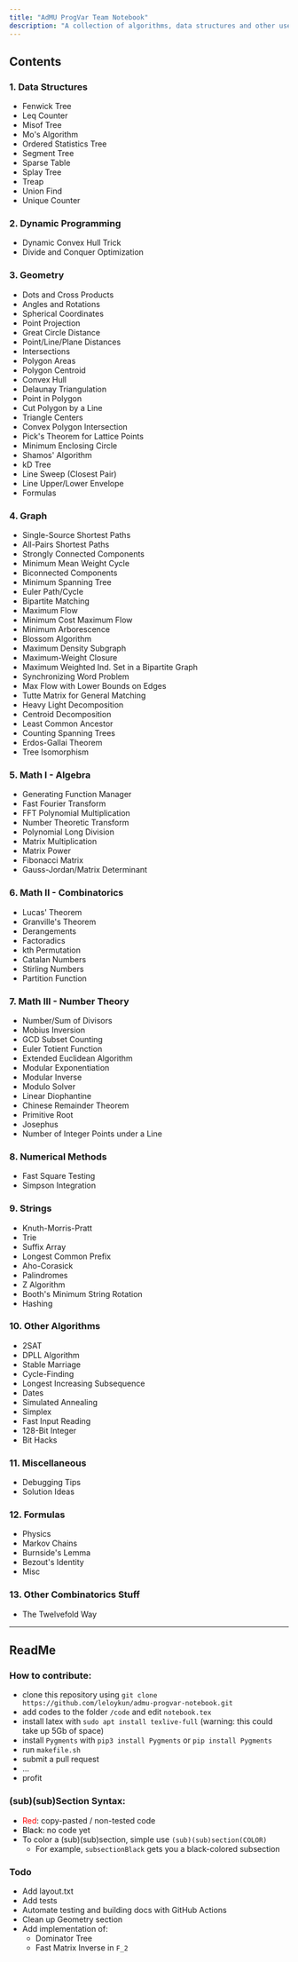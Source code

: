 ```yaml
---
title: "AdMU ProgVar Team Notebook"
description: "A collection of algorithms, data structures and other useful information for competitive programming."
---
```


## Contents

### 1. Data Structures
- Fenwick Tree
- Leq Counter
- Misof Tree
- Mo's Algorithm
- Ordered Statistics Tree
- Segment Tree
- Sparse Table
- Splay Tree
- Treap
- Union Find
- Unique Counter

### 2. Dynamic Programming
- Dynamic Convex Hull Trick
- Divide and Conquer Optimization

### 3. Geometry
- Dots and Cross Products
- Angles and Rotations
- Spherical Coordinates
- Point Projection
- Great Circle Distance
- Point/Line/Plane Distances
- Intersections
- Polygon Areas
- Polygon Centroid
- Convex Hull
- Delaunay Triangulation
- Point in Polygon
- Cut Polygon by a Line
- Triangle Centers
- Convex Polygon Intersection
- Pick's Theorem for Lattice Points
- Minimum Enclosing Circle
- Shamos' Algorithm
- kD Tree
- Line Sweep (Closest Pair)
- Line Upper/Lower Envelope
- Formulas

### 4. Graph
- Single-Source Shortest Paths
- All-Pairs Shortest Paths
- Strongly Connected Components
- Minimum Mean Weight Cycle
- Biconnected Components
- Minimum Spanning Tree
- Euler Path/Cycle
- Bipartite Matching
- Maximum Flow
- Minimum Cost Maximum Flow
- Minimum Arborescence
- Blossom Algorithm
- Maximum Density Subgraph
- Maximum-Weight Closure
- Maximum Weighted Ind. Set in a Bipartite Graph
- Synchronizing Word Problem
- Max Flow with Lower Bounds on Edges
- Tutte Matrix for General Matching
- Heavy Light Decomposition
- Centroid Decomposition
- Least Common Ancestor
- Counting Spanning Trees
- Erdos-Gallai Theorem
- Tree Isomorphism

### 5. Math I - Algebra
- Generating Function Manager
- Fast Fourier Transform
- FFT Polynomial Multiplication
- Number Theoretic Transform
- Polynomial Long Division
- Matrix Multiplication
- Matrix Power
- Fibonacci Matrix
- Gauss-Jordan/Matrix Determinant

### 6. Math II - Combinatorics
- Lucas' Theorem
- Granville's Theorem
- Derangements
- Factoradics
- kth Permutation
- Catalan Numbers
- Stirling Numbers
- Partition Function

### 7. Math III - Number Theory
- Number/Sum of Divisors
- Mobius Inversion
- GCD Subset Counting
- Euler Totient Function
- Extended Euclidean Algorithm
- Modular Exponentiation
- Modular Inverse
- Modulo Solver
- Linear Diophantine
- Chinese Remainder Theorem
- Primitive Root
- Josephus
- Number of Integer Points under a Line

### 8. Numerical Methods
- Fast Square Testing
- Simpson Integration

### 9. Strings
- Knuth-Morris-Pratt
- Trie
- Suffix Array
- Longest Common Prefix
- Aho-Corasick
- Palindromes
- Z Algorithm
- Booth's Minimum String Rotation
- Hashing

### 10. Other Algorithms
- 2SAT
- DPLL Algorithm
- Stable Marriage
- Cycle-Finding
- Longest Increasing Subsequence
- Dates
- Simulated Annealing
- Simplex
- Fast Input Reading
- 128-Bit Integer
- Bit Hacks

### 11. Miscellaneous
- Debugging Tips
- Solution Ideas

### 12. Formulas
- Physics
- Markov Chains
- Burnside's Lemma
- Bezout's Identity
- Misc

### 13. Other Combinatorics Stuff
- The Twelvefold Way

---

## ReadMe

### How to contribute:
- clone this repository using `git clone https://github.com/leloykun/admu-progvar-notebook.git`
- add codes to the folder `/code` and edit `notebook.tex`
- install latex with `sudo apt install texlive-full` (warning: this could take up 5Gb of space)
- install `Pygments` with `pip3 install Pygments` or `pip install Pygments`
- run `makefile.sh`
- submit a pull request
- ...
- profit

### (sub)(sub)Section Syntax:
- <span style="color:red">Red</span>: copy-pasted / non-tested code
- <span style="color:black">Black</span>: no code yet
- To color a (sub)(sub)section, simple use `(sub)(sub)section(COLOR)`
    - For example, `subsectionBlack` gets you a black-colored subsection

### Todo
- Add layout.txt
- Add tests
- Automate testing and building docs with GitHub Actions
- Clean up Geometry section
- Add implementation of:
  - Dominator Tree
  - Fast Matrix Inverse in `F_2`
